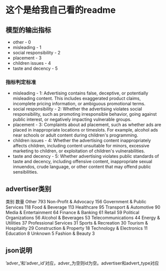 # 这个是给我自己看的readme

## 模型的输出指标
* other - 0
* misleading - 1
* social responsibility - 2
* placement - 3
* children issues - 4
* taste and decency - 5

### 指标判定标准
* misleading - 1: Advertising contains false, deceptive, or potentially misleading content. This includes exaggerated product claims, incomplete pricing information, or ambiguous promotional terms.
* social responsibility - 2: Whether the advertising violates social responsibility, such as promoting irresponsible behavior, going against public interest, or negatively impacting vulnerable groups.
* placement - 3: Complaints about ad placement, such as whether ads are placed in inappropriate locations or timeslots. For example, alcohol ads near schools or adult content during children's programming.
* children issues - 4: Whether the advertising content inappropriately affects children, including content unsuitable for minors, excessive marketing to children, or exploitation of children's vulnerabilities.
* taste and decency - 5: Whether advertising violates public standards of taste and decency, including offensive content, inappropriate sexual innuendos, crude language, or other content that may offend public sensibilities.

## advertiser类别             
类别                            数量
Other                           793
Non-Profit & Advocacy           156
Government & Public Services    118
Food & Beverage                 113
Healthcare                       95
Transport & Automotive           90
Media & Entertainment            64
Finance & Banking                61
Retail                           59
Political Organizations          56
Alcohol & Beverages              53
Telecommunications               44
Energy & Utilities               37
Professional Services            31
Sports & Recreation              30
Tourism & Hospitality            29
Construction & Property          18
Technology & Electronics         11
Education                         8
Unknown                           5
Fashion & Beauty                  3

## json说明
’adver_‘和‘adver_id’对应，adver_为空则id为空。advertiser和advert_type对应

